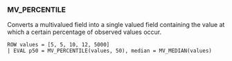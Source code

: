 <!--
This is generated by ESQL’s AbstractFunctionTestCase. Do no edit it. See ../README.md for how to regenerate it.
-->

### MV_PERCENTILE
Converts a multivalued field into a single valued field containing the value at which a certain percentage of observed values occur.

```esql
ROW values = [5, 5, 10, 12, 5000]
| EVAL p50 = MV_PERCENTILE(values, 50), median = MV_MEDIAN(values)
```

